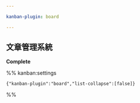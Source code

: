 ```yaml
---

kanban-plugin: board

---
```


## 文章管理系統

**Complete**




%% kanban:settings
```
{"kanban-plugin":"board","list-collapse":[false]}
```
%%